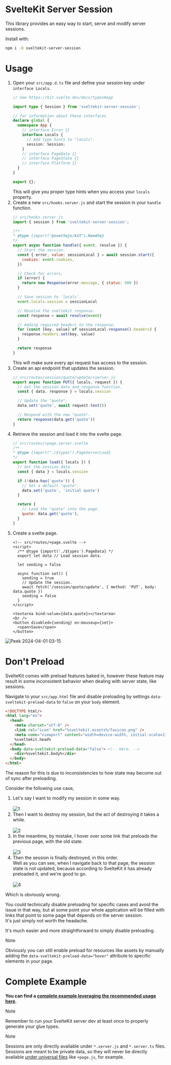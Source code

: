 # SvelteKit Server Session

This library provides an easy way to start, serve and modify server sessions.

Install with:

```sh
npm i -D sveltekit-server-session
```

# Usage

1. Open your `src/app.d.ts` file and define your _session_ key under `interface Locals`.
    ```ts
    // See https://kit.svelte.dev/docs/types#app
    
    import type { Session } from 'sveltekit-server-session';
    
    // for information about these interfaces
    declare global {
      namespace App {
        // interface Error {}
        interface Locals {
          // Add type hints to "locals".
          session: Session;
        }
        // interface PageData {}
        // interface PageState {}
        // interface Platform {}
      }
    }
    
    export {};
    ```
    This will give you proper type hints when you access your `locals` property.
1. Create a new `src/hooks.server.js` and start the session in your `handle` function.
    ```js
    // src/hooks.server.js
    import { session } from 'sveltekit-server-session';
    
    /**
    * @type {import("@sveltejs/kit").Handle}
    */
    export async function handle({ event, resolve }) {
      // Start the session.
      const { error, value: sessionLocal } = await session.start({
        cookies: event.cookies,
      })

      // Check for errors.
      if (error) {
        return new Response(error.message, { status: 500 })
      }

      // Save session to `locals`.
      event.locals.session = sessionLocal

      // Resolve the sveltekit response.
      const response = await resolve(event)

      // Adding required headers to the response.
      for (const [key, value] of sessionLocal.response().headers) {
        response.headers.set(key, value)
      }

      return response
    }
    ```
    This will make sure every api request has access to the session.
1. Create an api endpoint that updates the session.
    ```js
    // src/routes/session/quote/update/+server.js
    export async function PUT({ locals, request }) {
      // Get the session data and response function.
      const { data, response } = locals.session

      // Update the "quote".
      data.set('quote', await request.text())

      // Respond with the new "quote".
      return response(data.get('quote'))
    }
    ```
1. Retrieve the session and load it into the svelte page.
    ```js
    // src/routes/+page.server.svelte
    /**
    * @type {import("./$types").PageServerLoad}
    */
    export function load({ locals }) {
      // Get the session data.
      const { data } = locals.session

      if (!data.has('quote')) {
        // Set a default "quote".
        data.set('quote', 'initial quote')
      }

      return {
        // Load the "quote" into the page.
        quote: data.get('quote'),
      }
    }
    ```
1. Create a svelte page.
    ```svelte
    <!-- src/routes/+page.svelte -->
    <script>
      /** @type {import('./$types').PageData} */
      export let data // Load session data.

      let sending = false

      async function set() {
        sending = true
        // Update the session.
        await fetch('/session/quote/update', { method: 'PUT', body: data.quote })
        sending = false
      }
    </script>

    <textarea bind:value={data.quote}></textarea>
    <br />
    <button disabled={sending} on:mouseup={set}>
      <span>Save</span>
    </button>
    ```


![Peek 2024-04-01 03-15](https://github.com/tncrazvan/sveltekit-server-session/assets/6891346/c633f001-bead-4d94-9927-c1602cd1dfac)



# Don't Preload

SvelteKit comes with preload features baked in, however these feature may result in some inconsistent behavior when dealing with server state, like sessions.

Navigate to your `src/app.html` file and disable preloading by settings `data-sveltekit-preload-data` to `false` on your `body` element.

```html
<!DOCTYPE html/>
<html lang="en">
  <head>
    <meta charset="utf-8" />
    <link rel="icon" href="%sveltekit.assets%/favicon.png" />
    <meta name="viewport" content="width=device-width, initial-scale=1" />
    %sveltekit.head%
  </head>
  <body data-sveltekit-preload-data="false"> <!-- Here. -->
    <div>%sveltekit.body%</div>
  </body>
</html>
```

The reason for this is due to inconsistencies to how state may become out of sync after preloading.

Consider the following use case,

 1. Let's say I want to modify my session in some way.<br/><br/>
    ![1](https://github.com/tncrazvan/sveltekit-server-session/assets/6891346/0bff9ac4-c838-44d6-a832-48781c066c10)
    <br/>
 2. Then I want to destroy my session, but the act of destroying it takes a while.<br/><br/>
    ![2](https://github.com/tncrazvan/sveltekit-server-session/assets/6891346/d8b90670-414f-4aff-8e1a-e4affd823eea)
    <br/>
 3. In the meantime, by mistake, I hover over some link that preloads the previous page, with the old state.<br/><br/>
    ![3](https://github.com/tncrazvan/sveltekit-server-session/assets/6891346/13225796-0204-46e1-b60b-b1a785e1324f)
    <br/>
 4. Then the session is finally destroyed, in this order.<br/>
     Well as you can see, when I navigate back to that page, the session state is not updated, because according to SvelteKit it has already preloaded it, and we're good to go.<br/><br/>
    ![4](https://github.com/tncrazvan/sveltekit-server-session/assets/6891346/76a8bd20-289c-4be6-b05d-41bd8266e196)
    <br/>

Which is obviously wrong.

You could technically disable preloading for specific cases and avoid the issue in that way, but at some point your whole application will be filled with links that point to some page that depends on the server session.\
It's just simply not worth the headache.

It's much easier and more straightforward to simply disable preloading.

> [!NOTE]
> Obviously you can still enable preload for resources like assets by manually adding 
> the `data-sveltekit-preload-data="hover"` attribute to specific elements in your page.

# Complete Example

**You can find a [complete example leveraging the recommended usage here](https://github.com/tncrazvan/sveltekit-server-session-example).**


> [!NOTE]
> Remember to run your SvelteKit server dev at least 
> once to properly generate your glue types.

> [!NOTE]
> Sessions are only directly available under `*.server.js` and `*.server.ts` files.\
> Sessions are meant to be private data, so they will never be directly available [under universal files](https://kit.svelte.dev/docs/load#universal-vs-server) like `+page.js`, for example.
